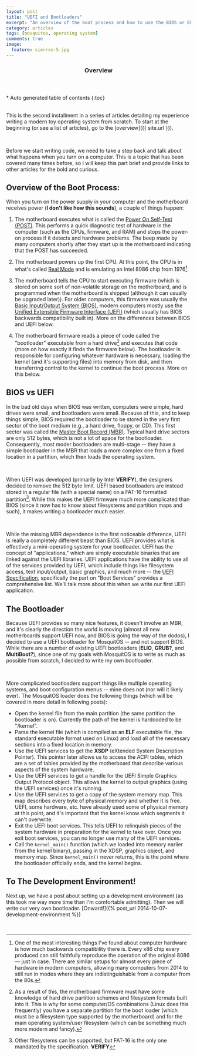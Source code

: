 ```yaml
---
layout: post
title: "UEFI and Bootloaders"
excerpt: "An overview of the boot process and how to use the BIOS or EFI firmware to load your operating system."
category: articles
tags: [mosquitos, operating system]
comments: true
image:
  feature: sierras-5.jpg
---
```


<section id="table-of-contents" class="toc">
  <header>
    <h3>Overview</h3>
  </header>
  <div id="drawer" markdown="1">
*  Auto generated table of contents
{:toc}
  </div>
</section>
 

This is the second installment in a series of articles detailing my experience writing a modern toy operating system from scratch. To start at the beginning (or see a list of articles), go to the [overview]({{ site.url }}).

 

Before we start writing code, we need to take a step back and talk about what happens when you turn on a computer. This is a topic that has been covered many times before, so I will keep this part brief and provide links to other articles for the bold and curious.


Overview of the Boot Process:
-----------------------------


When you turn on the power supply in your computer and the motherboard receives power (**I don't like how this sounds**), a couple of things happen:

1.  The motherboard executes what is called the [Power On Self-Test (POST)](http://en.wikipedia.org/wiki/Power-on_self-test). This performs a quick diagnostic test of hardware in the computer (such as the CPUs, firmware, and RAM) and stops the power-on process if it detects and hardware problems. The beep made by many computers shortly after they start up is the motherboard indicating that the POST has succeeded.

2.  The motherboard powers up the first CPU. At this point, the CPU is in what's called [Real Mode](http://en.wikipedia.org/wiki/Real_mode) and is emulating an Intel 8086 chip from 1976[^1].

3.  The motherboard tells the CPU to start executing firmware (which is stored on some sort of non-volatile storage on the motherboard, and is programmed when the motherboard is shipped (although it can usually be upgraded later)). For older computers, this firmware was usually the [Basic Input/Output System (BIOS)](http://en.wikipedia.org/wiki/BIOS), modern computers mostly use the [Unified Extensible Firmware Interface (UEFI)](http://en.wikipedia.org/wiki/Unified_Extensible_Firmware_Interface) (which usually has BIOS backwards compatibility built in). More on the differences between BIOS and UEFI below.

4.  The motherboard firmware reads a piece of code called the "bootloader" executable from a hard drive[^2] and executes that code (more on how exactly it finds the firmware below). The bootloader is responsible for configuring whatever hardware is necessary, loading the kernel (and it's supporting files) into memory from disk, and then transferring control to the kernel to continue the boot process. More on this below.


BIOS vs UEFI
--------------

In the bad old days when BIOS was written, computers were simple, hard drives were small, and bootloaders were small. Because of this, and to keep things simple, BIOS required the bootloader to be stored in the very first sector of the boot medium (e.g., a hard drive, floppy, or CD). This first sector was called the [Master Boot Record (MBR)](http://en.wikipedia.org/wiki/Master_boot_record). Typical hard drive sectors are only 512 bytes, which is not a lot of space for the bootloader. Consequently, most moder bootloaders are multi-stage -- they have a simple bootloader in the MBR that loads a more complex one from a fixed location in a partition, which then loads the operating system.

 

When UEFI was developed (primarily by Intel **VERIFY**), the designers decided to remove the 512 byte limit. UEFI based bootloaders are instead stored in a regular file (with a special name) on a FAT-16 formatted partition[^3]. While this makes the UEFI firmware much more complicated than BIOS (since it now has to know about filesystems and partition maps and such), it makes writing a bootloader much easier.

 

While the missing MBR dependence is the first noticeable difference, UEFI is really a completely different beast than BIOS. UEFI provides what is effectively a mini-operating system for your bootloader. UEFI has the concept of "applications," which are simply executable binaries that are linked against the UEFI libraries. UEFI applications have the ability to use all of the services provided by UEFI, which include things like filesystem access, text input/output, basic graphics, and much more -- the [UEFI Specification](http://www.uefi.org/specifications), specifically the part on "Boot Services" provides a comprehensive list. We'll talk more about this when we write our first UEFI application.


The Bootloader
--------------

Because UEFI provides so many nice features, it doesn't involve an MBR, and it's clearly the direction the world is moving (almost all new motherboards support UEFI now, and BIOS is going the way of the dodos), I decided to use a UEFI bootloader for MosquitOS -- and not support BIOS. While there are a number of existing UEFI bootloaders (**ELIO**, **GRUB?**, and **MultiBoot?**), since one of my goals with MosquitOS is to write as much as possible from scratch, I decided to write my own bootloader.

 

More complicated bootloaders support things like multiple operating systems, and boot configuration menus -- mine does not (nor will it likely ever). The MosquitOS loader does the following things (which will be covered in more detail in following posts):

- Open the kernel file from the main partition (the same partition the bootloader is on). Currently the path of the kernel is hardcoded to be "/kernel".
- Parse the kernel file (which is compiled as an **ELF** executable file, the standard executable format used on Linux) and load all of the necessary sections into a fixed location in memory.
- Use the UEFI services to get the **XSDP** (eXtended System Description Pointer). This pointer later allows us to access the ACPI tables, which are a set of tables provided by the motherboard that describe various aspects of the system hardware.
- Use the UEFI services to get a handle for the UEFI Simple Graphics Output Protocol object. This allows the kernel to output graphics (using the UEFI services) once it's running.
- Use the UEFI services to get a copy of the system memory map. This map describes every byte of physical memory and whether it is free. UEFI, some hardware, etc. have already used some of physical memory at this point, and it's important that the kernel know which segments it can't overwrite.
- Exit the UEFI boot services. This tells UEFI to relinquish pieces of the system hardware in preparation for the kernel to take over. Once you exit boot services, you can no longer use many of the UEFI services.
- Call the `kernel_main()` function (which we loaded into memory earlier from the kernel binary), passing in the XDSP, graphics object, and memory map. Since `kernel_main()` never returns, this is the point where the bootloader officially ends, and the kernel begins.


To The Development Environment!
-------------------------------

Next up, we have a post about setting up a development environment (as this took me way more time than I'm comfortable admitting). Then we will write our very own bootloader. [Onward!]({% post_url 2014-10-07-development-environment %})

 

[^1]: One of the most interesting things I've found about computer hardware is how much backwards compatibility there is. Every x86 chip every produced can still faithfully reproduce the operation of the original 8086 — just in case. There are similar setups for almost every piece of hardware in modern computers, allowing many computers from 2014 to still run in modes where they are indistinguishable from a computer from the 80s.

[^2]: As a result of this, the motherboard firmware must have some knowledge of hard drive partition schemes and filesystem formats built into it. This is why for some computer/OS combinations (Linux does this frequently) you have a separate partition for the boot loader (which must be a filesystem type supported by the motherboard) and for the main operating system/user filesystem (which can be something much more modern and fancy).

[^3]: Other filesystems can be supported, but FAT-16 is the only one mandated by the specification. **VERIFY**